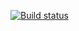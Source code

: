 [![Build status](https://ci.appveyor.com/api/projects/status/hridumofupwxka2i?svg=true)](https://ci.appveyor.com/project/juliapolyakova/ajs-func)
